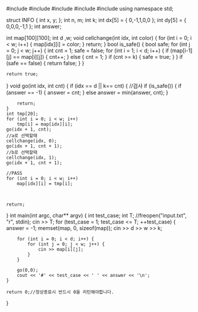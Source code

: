 #include <iostream>
#include <vector>
#include <algorithm>
#include <cmath>
#include <cstring>
using namespace std;

struct INFO {
	int x, y;
};
int n, m;
int k;
int dx[5] = { 0,-1,1,0,0 };
int dy[5] = { 0,0,0,-1,1 };
int answer;

int map[100][100];
int d ,w;
void cellchange(int idx, int color)
{
	for (int i = 0; i < w; i++) {
		map[idx][i] = color;
	}
	return;
}
bool is_safe()
{
	bool safe;
	for (int j = 0; j < w; j++) {
		int cnt = 1;
		safe = false;
		for (int i = 1; i < d; i++) {
			if (map[i-1][j] == map[i][j]) {
				cnt++;
			}
			else {
				cnt = 1;
			}
			if (cnt >= k) {
				safe = true;
			}
		}
		if (safe == false) {
			return false;
		}
	}

	return true;
}
void go(int idx, int cnt)
{
	if (idx == d || k== cnt) {
		//검사
		if (is_safe()) {
			if (answer == -1) {
				answer = cnt;
			}
			else
				answer = min(answer, cnt);
		}

		return;
	}
	int tmp[20];
	for (int i = 0; i < w; i++)
		tmp[i] = map[idx][i];
	go(idx + 1, cnt);
	//a로 선택할때
	cellchange(idx, 0);
	go(idx + 1, cnt + 1);
	//b로 선택할때
	cellchange(idx, 1);
	go(idx + 1, cnt + 1);
	
	//PASS
	for (int i = 0; i < w; i++)
		map[idx][i] = tmp[i];
	


	return;
}
int main(int argc, char** argv)
{
	int test_case;
	int T;
	//freopen("input.txt", "r", stdin);
	cin >> T;
	for (test_case = 1; test_case <= T; ++test_case)
	{
		answer = -1;
		memset(map, 0, sizeof(map));
		cin >> d >> w >> k;

		for (int i = 0; i < d; i++) {
			for (int j = 0; j < w; j++) {
				cin >> map[i][j];
			}
		}

		go(0,0);
		cout << '#' << test_case << ' ' << answer << '\n';
	}

	return 0;//정상종료시 반드시 0을 리턴해야합니다.
}

